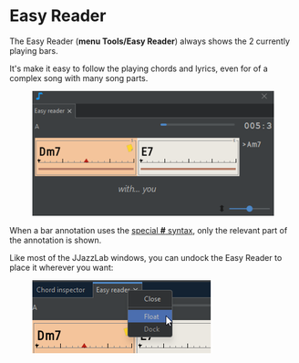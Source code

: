 # Easy Reader

The Easy Reader (**menu Tools/Easy Reader**) always shows the 2 currently playing bars.&#x20;

It's make it easy to follow the playing chords and lyrics, even for of a complex song with many song parts.

<figure><img src="../.gitbook/assets/2024-01-01 00_44_19-.png" alt=""><figcaption></figcaption></figure>

When a bar annotation uses the [special **#** syntax](../editors/chord-lead-sheet.md#special-syntax-for-easy-reader), only the relevant part of the annotation is shown.

Like most of the JJazzLab windows, you can undock the Easy Reader to place it wherever you want:

<figure><img src="../.gitbook/assets/2024-01-01 00_47_17-JJazzLab  4.0.2.png" alt=""><figcaption></figcaption></figure>



